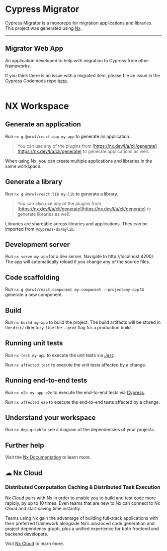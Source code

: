 # Cypress Migrator

Cypress Migrator is a monorepo for migration applications and libraries. This project was generated using [Nx](https://nx.dev).

---

## Migrator Web App

An application developed to help with migration to Cypress from other frameworks.

If you think there is an issue with a migrated item, please file an issue in the Cypress Codemods repo [here](https://github.com/cypress-io/cypress-codemods/issues/new).
<br /><br />

# NX Workspace

## Generate an application

Run `nx g @nrwl/react:app my-app` to generate an application.

> You can use any of the plugins from [https://nx.dev/l/a/cli/generate](https://nx.dev/l/a/cli/generate) to generate applications as well.

When using Nx, you can create multiple applications and libraries in the same workspace.

## Generate a library

Run `nx g @nrwl/react:lib my-lib` to generate a library.

> You can also use any of the plugins from [https://nx.dev/l/a/cli/generate](https://nx.dev/l/a/cli/generate) to generate libraries as well.

Libraries are shareable across libraries and applications. They can be imported from `@cypress-dx/mylib`.

## Development server

Run `nx serve my-app` for a dev server. Navigate to http://localhost:4200/. The app will automatically reload if you change any of the source files.

## Code scaffolding

Run `nx g @nrwl/react:component my-component --project=my-app` to generate a new component.

## Build

Run `nx build my-app` to build the project. The build artifacts will be stored in the `dist/` directory. Use the `--prod` flag for a production build.

## Running unit tests

Run `nx test my-app` to execute the unit tests via [Jest](https://jestjs.io).

Run `nx affected:test` to execute the unit tests affected by a change.

## Running end-to-end tests

Run `nx e2e my-app-e2e` to execute the end-to-end tests via [Cypress](https://www.cypress.io).

Run `nx affected:e2e` to execute the end-to-end tests affected by a change.

## Understand your workspace

Run `nx dep-graph` to see a diagram of the dependencies of your projects.

## Further help

Visit the [Nx Documentation](https://nx.dev) to learn more.

## ☁ Nx Cloud

### Distributed Computation Caching & Distributed Task Execution

Nx Cloud pairs with Nx in order to enable you to build and test code more rapidly, by up to 10 times. Even teams that are new to Nx can connect to Nx Cloud and start saving time instantly.

Teams using Nx gain the advantage of building full-stack applications with their preferred framework alongside Nx’s advanced code generation and project dependency graph, plus a unified experience for both frontend and backend developers.

Visit [Nx Cloud](https://nx.app/) to learn more.

